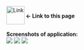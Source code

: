 [<img align="left" alt="Link" width="48px" src="https://user-images.githubusercontent.com/61249196/97802194-fe4f6480-1c41-11eb-8f3f-3f03975654a7.png" />][Link]
 <br><b><- Link to this page</b>
 
 <br>
<b>Screenshots of application: </b><br>
<img src="https://user-images.githubusercontent.com/61249196/97802420-88e49380-1c43-11eb-844c-8919ad54d73a.png">
<img src="https://user-images.githubusercontent.com/61249196/97802217-250d9b00-1c42-11eb-8be5-0c9aa39676e9.png">
<img src="https://user-images.githubusercontent.com/61249196/97802225-3060c680-1c42-11eb-8d72-c71ec5300c91.png">



[Link]: https://somewidgets.netlify.app/
